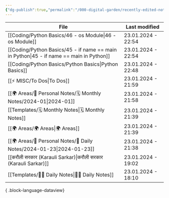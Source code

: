 ```yaml
---
{"dg-publish":true,"permalink":"/000-digital-garden/recently-edited-notes/","dgPassFrontmatter":true,"noteIcon":"3","created":"2023-12-14T09:05:52.599+05:30","updated":"2023-12-14T09:12:44.868+05:30"}
---
```


| File                                                                                       | Last modified      |
| ------------------------------------------------------------------------------------------ | ------------------ |
| [[Coding/Python Basics/46 - os Module\|46 - os Module]]                                 | 23.01.2024 - 22:54 |
| [[Coding/Python Basics/45 - if name == main in Python\|45 - if name == main in Python]] | 23.01.2024 - 22:54 |
| [[Coding/Python Basics/Python Basics\|Python Basics]]                                   | 23.01.2024 - 22:48 |
| [[⚡ MISC/To Dos\|To Dos]]                                                               | 23.01.2024 - 21:59 |
| [[🌍 Areas/📧 Personal Notes/🗓 Monthly Notes/2024-01\|2024-01]]                        | 23.01.2024 - 21:58 |
| [[Templates/🗓 Monthly Notes\|🗓 Monthly Notes]]                                        | 23.01.2024 - 21:39 |
| [[🌍 Areas/🌍 Areas\|🌍 Areas]]                                                         | 23.01.2024 - 21:39 |
| [[🌍 Areas/📧 Personal Notes/📓 Daily Notes/2024-01-23\|2024-01-23]]                    | 23.01.2024 - 21:38 |
| [[करौली सरकार (Karauli Sarkar)\|करौली सरकार (Karauli Sarkar)]]                          | 23.01.2024 - 19:02 |
| [[Templates/✍🏻 Daily Notes\|✍🏻 Daily Notes]]                                          | 23.01.2024 - 18:10 |

{ .block-language-dataview}